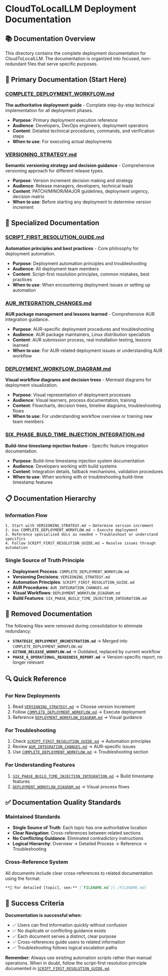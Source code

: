 # CloudToLocalLLM Deployment Documentation

## 📚 Documentation Overview

This directory contains the complete deployment documentation for CloudToLocalLLM. The documentation is organized into focused, non-redundant files that serve specific purposes.

## 🎯 Primary Documentation (Start Here)

### **[COMPLETE_DEPLOYMENT_WORKFLOW.md](./COMPLETE_DEPLOYMENT_WORKFLOW.md)**
**The authoritative deployment guide** - Complete step-by-step technical implementation for all deployment phases.
- **Purpose**: Primary deployment execution reference
- **Audience**: Developers, DevOps engineers, deployment operators
- **Content**: Detailed technical procedures, commands, and verification steps
- **When to use**: For executing actual deployments

### **[VERSIONING_STRATEGY.md](./VERSIONING_STRATEGY.md)**
**Semantic versioning strategy and decision guidance** - Comprehensive versioning approach for different release types.
- **Purpose**: Version increment decision making and strategy
- **Audience**: Release managers, developers, technical leads
- **Content**: PATCH/MINOR/MAJOR guidelines, deployment urgency, decision matrix
- **When to use**: Before starting any deployment to determine version increment

## 🔧 Specialized Documentation

### **[SCRIPT_FIRST_RESOLUTION_GUIDE.md](./SCRIPT_FIRST_RESOLUTION_GUIDE.md)**
**Automation principles and best practices** - Core philosophy for deployment automation.
- **Purpose**: Deployment automation principles and troubleshooting
- **Audience**: All deployment team members
- **Content**: Script-first resolution principles, common mistakes, best practices
- **When to use**: When encountering deployment issues or setting up automation

### **[AUR_INTEGRATION_CHANGES.md](./AUR_INTEGRATION_CHANGES.md)**
**AUR package management and lessons learned** - Comprehensive AUR integration guidance.
- **Purpose**: AUR-specific deployment procedures and troubleshooting
- **Audience**: AUR package maintainers, Linux distribution specialists
- **Content**: AUR submission process, real installation testing, lessons learned
- **When to use**: For AUR-related deployment issues or understanding AUR workflow

### **[DEPLOYMENT_WORKFLOW_DIAGRAM.md](./DEPLOYMENT_WORKFLOW_DIAGRAM.md)**
**Visual workflow diagrams and decision trees** - Mermaid diagrams for deployment visualization.
- **Purpose**: Visual representation of deployment processes
- **Audience**: Visual learners, process documentation, training
- **Content**: Flowcharts, decision trees, timeline diagrams, troubleshooting flows
- **When to use**: For understanding workflow overview or training new team members

### **[SIX_PHASE_BUILD_TIME_INJECTION_INTEGRATION.md](./SIX_PHASE_BUILD_TIME_INJECTION_INTEGRATION.md)**
**Build-time timestamp injection feature** - Specific feature integration documentation.
- **Purpose**: Build-time timestamp injection system documentation
- **Audience**: Developers working with build systems
- **Content**: Integration details, fallback mechanisms, validation procedures
- **When to use**: When working with or troubleshooting build-time timestamp features

## 📋 Documentation Hierarchy

### **Information Flow**
```
1. Start with VERSIONING_STRATEGY.md → Determine version increment
2. Use COMPLETE_DEPLOYMENT_WORKFLOW.md → Execute deployment
3. Reference specialized docs as needed → Troubleshoot or understand specifics
4. Follow SCRIPT_FIRST_RESOLUTION_GUIDE.md → Resolve issues through automation
```

### **Single Source of Truth Principle**
- **Deployment Process**: `COMPLETE_DEPLOYMENT_WORKFLOW.md`
- **Versioning Decisions**: `VERSIONING_STRATEGY.md`
- **Automation Principles**: `SCRIPT_FIRST_RESOLUTION_GUIDE.md`
- **AUR Procedures**: `AUR_INTEGRATION_CHANGES.md`
- **Visual Workflows**: `DEPLOYMENT_WORKFLOW_DIAGRAM.md`
- **Build Features**: `SIX_PHASE_BUILD_TIME_INJECTION_INTEGRATION.md`

## 🚫 Removed Documentation

The following files were removed during consolidation to eliminate redundancy:

- **`STRATEGIC_DEPLOYMENT_ORCHESTRATION.md`** → Merged into `COMPLETE_DEPLOYMENT_WORKFLOW.md`
- **`GITHUB_RELEASE_WORKFLOW.md`** → Outdated, replaced by current workflow
- **`PHASE_6_OPERATIONAL_READINESS_REPORT.md`** → Version-specific report, no longer relevant

## 🔍 Quick Reference

### **For New Deployments**
1. Read [`VERSIONING_STRATEGY.md`](./VERSIONING_STRATEGY.md) → Choose version increment
2. Follow [`COMPLETE_DEPLOYMENT_WORKFLOW.md`](./COMPLETE_DEPLOYMENT_WORKFLOW.md) → Execute deployment
3. Reference [`DEPLOYMENT_WORKFLOW_DIAGRAM.md`](./DEPLOYMENT_WORKFLOW_DIAGRAM.md) → Visual guidance

### **For Troubleshooting**
1. Check [`SCRIPT_FIRST_RESOLUTION_GUIDE.md`](./SCRIPT_FIRST_RESOLUTION_GUIDE.md) → Automation principles
2. Review [`AUR_INTEGRATION_CHANGES.md`](./AUR_INTEGRATION_CHANGES.md) → AUR-specific issues
3. Use [`COMPLETE_DEPLOYMENT_WORKFLOW.md`](./COMPLETE_DEPLOYMENT_WORKFLOW.md) → Troubleshooting section

### **For Understanding Features**
1. [`SIX_PHASE_BUILD_TIME_INJECTION_INTEGRATION.md`](./SIX_PHASE_BUILD_TIME_INJECTION_INTEGRATION.md) → Build timestamp features
2. [`DEPLOYMENT_WORKFLOW_DIAGRAM.md`](./DEPLOYMENT_WORKFLOW_DIAGRAM.md) → Visual process flows

## ✅ Documentation Quality Standards

### **Maintained Standards**
- **Single Source of Truth**: Each topic has one authoritative location
- **Clear Navigation**: Cross-references between related sections
- **No Conflicting Guidance**: Eliminated contradictory instructions
- **Logical Hierarchy**: Overview → Detailed Process → Reference → Troubleshooting

### **Cross-Reference System**
All documents include clear cross-references to related documentation using the format:
```markdown
**📖 For detailed [topic], see:** [`FILENAME.md`](./FILENAME.md)
```

## 🎯 Success Criteria

**Documentation is successful when:**
- ✅ Users can find information quickly without confusion
- ✅ No duplicate or conflicting guidance exists
- ✅ Each document serves a distinct, clear purpose
- ✅ Cross-references guide users to related information
- ✅ Troubleshooting follows logical escalation paths

**Remember**: Always use existing automation scripts rather than manual operations. When in doubt, follow the script-first resolution principle documented in [`SCRIPT_FIRST_RESOLUTION_GUIDE.md`](./SCRIPT_FIRST_RESOLUTION_GUIDE.md).
